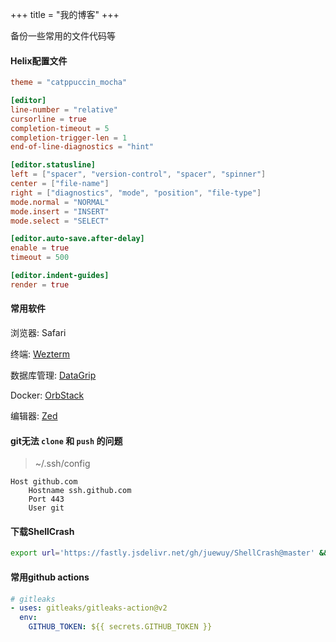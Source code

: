 +++
title = "我的博客"
+++

备份一些常用的文件代码等

#### Helix配置文件

```toml
theme = "catppuccin_mocha"

[editor]
line-number = "relative"
cursorline = true
completion-timeout = 5
completion-trigger-len = 1
end-of-line-diagnostics = "hint"

[editor.statusline]
left = ["spacer", "version-control", "spacer", "spinner"]
center = ["file-name"]
right = ["diagnostics", "mode", "position", "file-type"]
mode.normal = "NORMAL"
mode.insert = "INSERT"
mode.select = "SELECT"

[editor.auto-save.after-delay]
enable = true
timeout = 500

[editor.indent-guides]
render = true
```

#### 常用软件

浏览器: Safari

终端: [Wezterm](https://wezfurlong.org/wezterm/index.html)

数据库管理: [DataGrip](https://www.jetbrains.com/zh-cn/datagrip/)

Docker: [OrbStack](https://orbstack.dev)

编辑器: [Zed](https://zed.dev)

#### git无法 `clone` 和 `push` 的问题

> ~/.ssh/config

```
Host github.com
    Hostname ssh.github.com
    Port 443
    User git
```

#### 下载ShellCrash

```bash
export url='https://fastly.jsdelivr.net/gh/juewuy/ShellCrash@master' && sh -c "$(curl -kfsSl $url/install.sh)" && source /etc/profile &> /dev/null
```

#### 常用github actions

```yaml
# gitleaks
- uses: gitleaks/gitleaks-action@v2
  env:
    GITHUB_TOKEN: ${{ secrets.GITHUB_TOKEN }}
```
